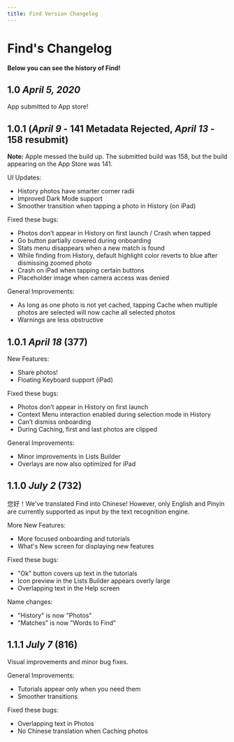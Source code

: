 ```yaml
---
title: Find Version Changelog
---
```

# Find's Changelog
**Below you can see the history of Find!**

## 1.0 _April 5, 2020_

App submitted to App store!

## 1.0.1 (_April 9_ - 141 Metadata Rejected, _April 13_ - 158 resubmit)
**Note:** Apple messed the build up. The submitted build was 158, but the build appearing on the App Store was 141.

UI Updates:
- History photos have smarter corner radii
- Improved Dark Mode support
- Smoother transition when tapping a photo in History (on iPad)

Fixed these bugs:
- Photos don’t appear in History on first launch / Crash when tapped
- Go button partially covered during onboarding
- Stats menu disappears when a new match is found
- While finding from History, default highlight color reverts to blue after dismissing zoomed photo
- Crash on iPad when tapping certain buttons
- Placeholder image when camera access was denied

General Improvements:
- As long as one photo is not yet cached, tapping Cache when multiple photos are selected will now cache all selected photos
- Warnings are less obstructive

## 1.0.1 _April 18_ (377)

New Features:
- Share photos!
- Floating Keyboard support (iPad)

Fixed these bugs:
- Photos don’t appear in History on first launch
- Context Menu interaction enabled during selection mode in History
- Can’t dismiss onboarding
- During Caching, first and last photos are clipped

General Improvements:
- Minor improvements in Lists Builder
- Overlays are now also optimized for iPad


## 1.1.0 _July 2_ (732)

您好！We've translated Find into Chinese! However, only English and Pinyin are currently supported as input by the text recognition engine.

More New Features:
- More focused onboarding and tutorials
- What's New screen for displaying new features

Fixed these bugs:
- "Ok" button covers up text in the tutorials
- Icon preview in the Lists Builder appears overly large 
- Overlapping text in the Help screen

Name changes:
- "History" is now "Photos"
- "Matches" is now "Words to Find"

## 1.1.1 _July 7_ (816)

Visual improvements and minor bug fixes.

General Improvements:
- Tutorials appear only when you need them
- Smoother transitions

Fixed these bugs:
- Overlapping text in Photos
- No Chinese translation when Caching photos

